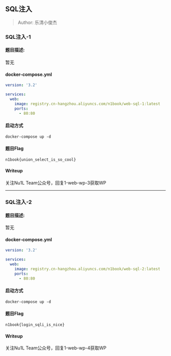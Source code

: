 ## SQL注入

> Author: 乐清小俊杰

### SQL注入-1

#### 题目描述: 

暂无

#### docker-compose.yml

```yaml
version: '3.2'

services:
  web:
    image: registry.cn-hangzhou.aliyuncs.com/n1book/web-sql-1:latest
    ports:
      - 80:80
```

#### 启动方式

`docker-compose up -d`

#### 题目Flag

`n1book{union_select_is_so_cool}`


#### Writeup

关注Nu1L Team公众号，回复1-web-wp-3获取WP

---

### SQL注入-2

#### 题目描述: 

暂无

#### docker-compose.yml

```yaml
version: '3.2'

services:
  web:
    image: registry.cn-hangzhou.aliyuncs.com/n1book/web-sql-2:latest
    ports:
      - 80:80
```

#### 启动方式

`docker-compose up -d`

#### 题目Flag

`n1book{login_sqli_is_nice}`


#### Writeup

关注Nu1L Team公众号，回复1-web-wp-4获取WP
